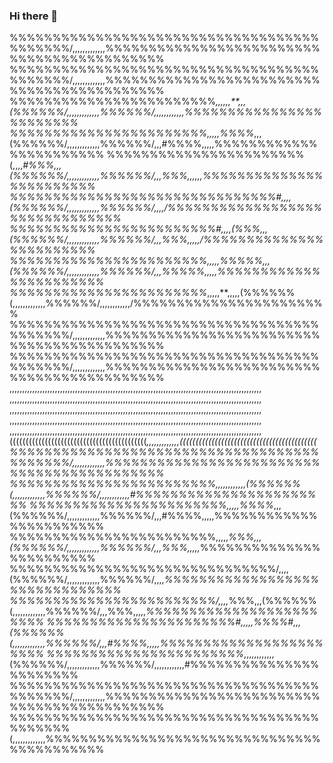 ### Hi there 👋


%%%%%%%%%%%%%%%%%%%%%%%%%%%%%%%%%%%%%%%%%%%/,,,,,,,,,,,,,%%%%%%%%%%%%%%%%%%%%%%%%%%%%%%%%%%%%%%%%%%%
%%%%%%%%%%%%%%%%%%%%%%%%%%%%%%%%%%%%%%%%%%%/,,,,,,,,,,,,,%%%%%%%%%%%%%%%%%%%%%%%%%%%%%%%%%%%%%%%%%%%
%%%%%%%%%%%%%%%%%%%%%%%%*,,,,,,**,,,(%%%%%%/,,,,,,,,,,,,,%%%%%%/,,,,,,,,,,,,%%%%%%%%%%%%%%%%%%%%%%%%
%%%%%%%%%%%%%%%%%%%%%%%,,,,,%%%%*,,,(%%%%%%/,,,,,,,,,,,,,%%%%%%/,,,#%%%%,,,,,%%%%%%%%%%%%%%%%%%%%%%%
%%%%%%%%%%%%%%%%%%%%%%%(,,,,*#%%%,,,(%%%%%%/,,,,,,,,,,,,,%%%%%%/,,,%%%,,,,,,%%%%%%%%%%%%%%%%%%%%%%%%
%%%%%%%%%%%%%%%%%%%%%%%%%%%%%%%#,,,,(%%%%%%/,,,,,,,,,,,,,%%%%%%/,,,,/%%%%%%%%%%%%%%%%%%%%%%%%%%%%%%%
%%%%%%%%%%%%%%%%%%%%%%%%#,,,,(%%%,,,(%%%%%%/,,,,,,,,,,,,,%%%%%%/,,,%%%,,,,,/%%%%%%%%%%%%%%%%%%%%%%%%
%%%%%%%%%%%%%%%%%%%%%%%,,,,,%%%%%,,,(%%%%%%/,,,,,,,,,,,,,%%%%%%/,,,%%%%%,,,,,%%%%%%%%%%%%%%%%%%%%%%%
%%%%%%%%%%%%%%%%%%%%%%%*,,,,,**,,,,,(%%%%%%(,,,,,,,,,,,,,%%%%%%/,,,,,,,,,,,,/%%%%%%%%%%%%%%%%%%%%%%%
%%%%%%%%%%%%%%%%%%%%%%%%%%%%%%%%%%%%%%%%%%%/,,,,,,,,,,,,,%%%%%%%%%%%%%%%%%%%%%%%%%%%%%%%%%%%%%%%%%%%
%%%%%%%%%%%%%%%%%%%%%%%%%%%%%%%%%%%%%%%%%%%/,,,,,,,,,,,,,%%%%%%%%%%%%%%%%%%%%%%%%%%%%%%%%%%%%%%%%%%%
,,,,,,,,,,,,,,,,,,,,,,,,,,,,,,,,,,,,,,,,,,,,,,,,,,,,,,,,,,,,,,,,,,,,,,,,,,,,,,,,,,,,,,,,,,,,,,,,,,,,
,,,,,,,,,,,,,,,,,,,,,,,,,,,,,,,,,,,,,,,,,,,,,,,,,,,,,,,,,,,,,,,,,,,,,,,,,,,,,,,,,,,,,,,,,,,,,,,,,,,,
,,,,,,,,,,,,,,,,,,,,,,,,,,,,,,,,,,,,,,,,,,,,,,,,,,,,,,,,,,,,,,,,,,,,,,,,,,,,,,,,,,,,,,,,,,,,,,,,,,,,
,,,,,,,,,,,,,,,,,,,,,,,,,,,,,,,,,,,,,,,,,,,,,,,,,,,,,,,,,,,,,,,,,,,,,,,,,,,,,,,,,,,,,,,,,,,,,,,,,,,,
,,,,,,,,,,,,,,,,,,,,,,,,,,,,,,,,,,,,,,,,,,,,,,,,,,,,,,,,,,,,,,,,,,,,,,,,,,,,,,,,,,,,,,,,,,,,,,,,,,,,
(((((((((((((((((((((((((((((((((((((((((((*,,,,,,,,,,,,,(((((((((((((((((((((((((((((((((((((((((((
%%%%%%%%%%%%%%%%%%%%%%%%%%%%%%%%%%%%%%%%%%%/,,,,,,,,,,,,,%%%%%%%%%%%%%%%%%%%%%%%%%%%%%%%%%%%%%%%%%%%
%%%%%%%%%%%%%%%%%%%%%%%%,,,,,,,,,,,,(%%%%%%(,,,,,,,,,,,,,%%%%%%/,,,,,,,,,,,,#%%%%%%%%%%%%%%%%%%%%%%%
%%%%%%%%%%%%%%%%%%%%%%%,,,,,%%%%*,,,(%%%%%%/,,,,,,,,,,,,,%%%%%%/,,,#%%%%,,,,,%%%%%%%%%%%%%%%%%%%%%%%
%%%%%%%%%%%%%%%%%%%%%%%%,,,,,*%%%,,,(%%%%%%/,,,,,,,,,,,,,%%%%%%/,,,%%%,,,,,*%%%%%%%%%%%%%%%%%%%%%%%%
%%%%%%%%%%%%%%%%%%%%%%%%%%%%%%%/,,,,(%%%%%%/,,,,,,,,,,,,,%%%%%%/,,,,*%%%%%%%%%%%%%%%%%%%%%%%%%%%%%%%
%%%%%%%%%%%%%%%%%%%%%%%%/,,,,*%%%,,,(%%%%%%(,,,,,,,,,,,,,%%%%%%/,,,%%%,,,,,*%%%%%%%%%%%%%%%%%%%%%%%%
%%%%%%%%%%%%%%%%%%%%%%#,,,,,%%%%#,,,(%%%%%%(,,,,,,,,,,,,,%%%%%%/,,,#%%%%,,,,,%%%%%%%%%%%%%%%%%%%%%%%
%%%%%%%%%%%%%%%%%%%%%%%*,,,,,,,,,,,,(%%%%%%/,,,,,,,,,,,,,%%%%%%/,,,,,,,,,,,,#%%%%%%%%%%%%%%%%%%%%%%%
%%%%%%%%%%%%%%%%%%%%%%%%%%%%%%%%%%%%%%%%%%%/,,,,,,,,,,,,,%%%%%%%%%%%%%%%%%%%%%%%%%%%%%%%%%%%%%%%%%%%
%%%%%%%%%%%%%%%%%%%%%%%%%%%%%%%%%%%%%%%%%%%(,,,,,,,,,,,,,%%%%%%%%%%%%%%%%%%%%%%%%%%%%%%%%%%%%%%%%%%%
<!--
**FriedhelmWS/FriedhelmWS** is a ✨ _special_ ✨ repository because its `README.md` (this file) appears on your GitHub profile.

Here are some ideas to get you started:

- 🔭 I’m currently working on ...
- 🌱 I’m currently learning ...
- 👯 I’m looking to collaborate on ...
- 🤔 I’m looking for help with ...
- 💬 Ask me about ...
- 📫 How to reach me: ...
- 😄 Pronouns: ...
- ⚡ Fun fact: ...
-->
